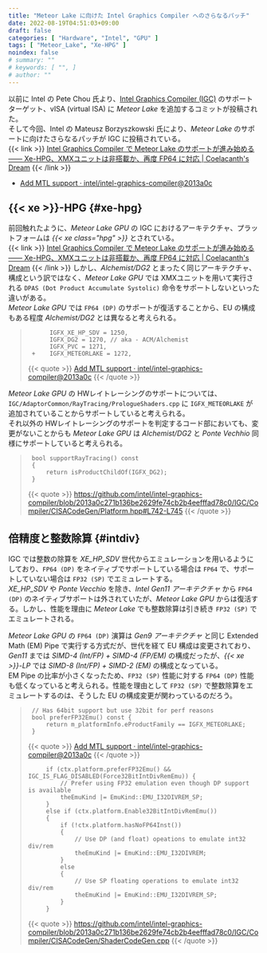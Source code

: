 ```yaml
---
title: "Meteor Lake に向けた Intel Graphics Compiler へのさらなるパッチ"
date: 2022-08-19T04:51:03+09:00
draft: false
categories: [ "Hardware", "Intel", "GPU" ]
tags: [ "Meteor_Lake", "Xe-HPG" ]
noindex: false
# summary: ""
# keywords: [ "", ]
# author: ""
---
```


以前に Intel の Pete Chou 氏より、[Intel Graphics Compiler (IGC)](https://github.com/intel/intel-graphics-compiler) のサポートターゲット、vISA (virtual ISA) に *Meteor Lake* を追加するコミットが投稿された。  
そして今回、Intel の Mateusz Borzyszkowski 氏により、*Meteor Lake* のサポートに向けたさらなるパッチが IGC に投稿されている。  
{{< link >}} [Intel Graphics Compiler で Meteor Lake のサポートが進み始める ―― Xe-HPG、XMXユニットは非搭載か、再度 FP64 に対応 | Coelacanth's Dream](/posts/2022/07/06/igc-mtl/) {{< /link >}}

 * [Add MTL support · intel/intel-graphics-compiler@2013a0c](https://github.com/intel/intel-graphics-compiler/commit/2013a0c271b136be2629fe74cb2b4eefffad78c0)

## {{< xe >}}-HPG {#xe-hpg}
前回触れたように、*Meteor Lake GPU* の IGC におけるアーキテクチャ、プラットフォームは *{{< xe class="hpg" >}}* とされている。  
{{< link >}} [Intel Graphics Compiler で Meteor Lake のサポートが進み始める ―― Xe-HPG、XMXユニットは非搭載か、再度 FP64 に対応 | Coelacanth's Dream](/posts/2022/07/06/igc-mtl/) {{< /link >}}
しかし、*Alchemist/DG2* とまったく同じアーキテクチャ、構成という訳ではなく、*Meteor Lake GPU* では XMXユニットを用いて実行される `DPAS (Dot Product Accumulate Systolic)` 命令をサポートしないといった違いがある。  
*Meteor Lake GPU* では `FP64 (DP)` のサポートが復活することから、EU の構成もある程度 *Alchemist/DG2* とは異なると考えられる。  

 > 		     IGFX_XE_HP_SDV = 1250,
 > 		     IGFX_DG2 = 1270, // aka - ACM/Alchemist
 > 		     IGFX_PVC = 1271,
 > 		+    IGFX_METEORLAKE = 1272,
 >
 > {{< quote >}} [Add MTL support · intel/intel-graphics-compiler@2013a0c](https://github.com/intel/intel-graphics-compiler/commit/2013a0c271b136be2629fe74cb2b4eefffad78c0) {{< /quote >}}

*Meteor Lake GPU* の HWレイトレーシングのサポートについては、`IGC/AdaptorCommon/RayTracing/PrologueShaders.cpp` に `IGFX_METEORLAKE` が追加されていることからサポートしていると考えられる。  
それ以外の HWレイトレーシングのサポートを判定するコード部においても、変更がないことからも *Meteor Lake GPU* は *Alchemist/DG2* と *Ponte Vechhio* 同様にサポートしていると考えられる。  

 > 		bool supportRayTracing() const
 > 		{
 > 		    return isProductChildOf(IGFX_DG2);
 > 		}
 >
 > {{< quote >}} <https://github.com/intel/intel-graphics-compiler/blob/2013a0c271b136be2629fe74cb2b4eefffad78c0/IGC/Compiler/CISACodeGen/Platform.hpp#L742-L745> {{< /quote >}}

[^mtl-rt]: <https://github.com/intel/intel-graphics-compiler/blob/2013a0c271b136be2629fe74cb2b4eefffad78c0/IGC/AdaptorCommon/RayTracing/PrologueShaders.cpp>

## 倍精度と整数除算 {#intdiv}
IGC では整数の除算を *XE_HP_SDV* 世代からエミュレーションを用いるようにしており、`FP64 (DP)` をネイティブでサポートしている場合は `FP64` で、サポートしていない場合は `FP32 (SP)` でエミュレートする。  
*XE_HP_SDV* や *Ponte Vecchio* を除き、*Intel Gen11 アーキテクチャ* から `FP64 (DP)` のネイティブサポートは外されていたが、*Meteor Lake GPU* からは復活する。しかし、性能を理由に *Meteor Lake* でも整数除算は引き続き `FP32 (SP)` でエミュレートされる。  

*Meteor Lake GPU* の `FP64 (DP)` 演算は *Gen9 アーキテクチャ* と同じ Extended Math (EM) Pipe で実行する方式だが、世代を経て EU 構成は変更されており、*Gen11* までは *SIMD-4 (Int/FP) + SIMD-4 (FP/EM)* の構成だったが、*{{< xe >}}-LP* では *SIMD-8 (Int/FP) + SIMD-2 (EM)* の構成となっている。  
EM Pipe の比率が小さくなったため、`FP32 (SP)` 性能に対する `FP64 (DP)` 性能も低くなっていると考えられる。性能を理由として `FP32 (SP)` で整数除算をエミュレートするのは、そうした EU の構成変更が関わっているのだろう。  

 > 		// Has 64bit support but use 32bit for perf reasons
 > 		bool preferFP32Emu() const {
 > 		    return m_platformInfo.eProductFamily == IGFX_METEORLAKE;
 > 		}
 >
 > {{< quote >}} [Add MTL support · intel/intel-graphics-compiler@2013a0c](https://github.com/intel/intel-graphics-compiler/commit/2013a0c271b136be2629fe74cb2b4eefffad78c0) {{< /quote >}}
 >
 > 		    if (ctx.platform.preferFP32Emu() && IGC_IS_FLAG_DISABLED(Force32BitIntDivRemEmu)) {
 > 		        // Prefer using FP32 emulation even though DP support is available
 > 		        theEmuKind |= EmuKind::EMU_I32DIVREM_SP;
 > 		    }
 > 		    else if (ctx.platform.Enable32BitIntDivRemEmu())
 > 		    {
 > 		        if (!ctx.platform.hasNoFP64Inst())
 > 		        {
 > 		            // Use DP (and float) opeations to emulate int32 div/rem
 > 		            theEmuKind |= EmuKind::EMU_I32DIVREM;
 > 		        }
 > 		        else
 > 		        {
 > 		            // Use SP floating operations to emulate int32 div/rem
 > 		            theEmuKind |= EmuKind::EMU_I32DIVREM_SP;
 > 		        }
 > 		    }
 >
 > {{< quote >}} <https://github.com/intel/intel-graphics-compiler/blob/2013a0c271b136be2629fe74cb2b4eefffad78c0/IGC/Compiler/CISACodeGen/ShaderCodeGen.cpp> {{< /quote >}}

